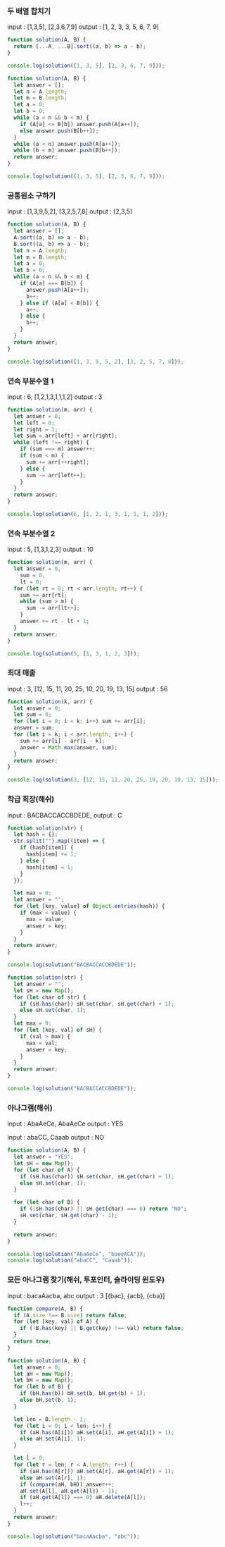 ### 두 배열 합치기

input : [1,3,5], [2,3,6,7,9]
output : [1, 2, 3, 3, 5, 6, 7, 9]

```jsx
function solution(A, B) {
  return [...A, ...B].sort((a, b) => a - b);
}

console.log(solution([1, 3, 5], [2, 3, 6, 7, 9]));
```

```jsx
function solution(A, B) {
  let answer = [];
  let n = A.length;
  let m = B.length;
  let a = 0;
  let b = 0;
  while (a < n && b < m) {
    if (A[a] <= B[b]) answer.push(A[a++]);
    else answer.push(B[b++]);
  }
  while (a < n) answer.push(A[a++]);
  while (b < m) answer.push(B[b++]);
  return answer;
}

console.log(solution([1, 3, 5], [2, 3, 6, 7, 9]));
```

### 공통원소 구하기

input : [1,3,9,5,2], [3,2,5,7,8]
output : [2,3,5]

```jsx
function solution(A, B) {
  let answer = [];
  A.sort((a, b) => a - b);
  B.sort((a, b) => a - b);
  let n = A.length;
  let m = B.length;
  let a = 0;
  let b = 0;
  while (a < n && b < m) {
    if (A[a] === B[b]) {
      answer.push(A[a++]);
      b++;
    } else if (A[a] < B[b]) {
      a++;
    } else {
      b++;
    }
  }
  return answer;
}

console.log(solution([1, 3, 9, 5, 2], [3, 2, 5, 7, 8]));
```

### 연속 부분수열 1

input : 6, [1,2,1,3,1,1,1,2]
output : 3

```jsx
function solution(m, arr) {
  let answer = 0;
  let left = 0;
  let right = 1;
  let sum = arr[left] + arr[right];
  while (left !== right) {
    if (sum === m) answer++;
    if (sum < m) {
      sum += arr[++right];
    } else {
      sum -= arr[left++];
    }
  }
  return answer;
}

console.log(solution(6, [1, 2, 1, 3, 1, 1, 1, 2]));
```

### 연속 부분수열 2

input : 5, [1,3,1,2,3]
output : 10

```jsx
function solution(m, arr) {
  let answer = 0,
    sum = 0,
    lt = 0;
  for (let rt = 0; rt < arr.length; rt++) {
    sum += arr[rt];
    while (sum > m) {
      sum -= arr[lt++];
    }
    answer += rt - lt + 1;
  }
  return answer;
}

console.log(solution(5, [1, 3, 1, 2, 3]));
```

### 최대 매출

input : 3, [12, 15, 11, 20, 25, 10, 20, 19, 13, 15]
output : 56

```jsx
function solution(k, arr) {
  let answer = 0;
  let sum = 0;
  for (let i = 0; i < k; i++) sum += arr[i];
  answer = sum;
  for (let i = k; i < arr.length; i++) {
    sum += arr[i] - arr[i - k];
    answer = Math.max(answer, sum);
  }
  return answer;
}

console.log(solution(3, [12, 15, 11, 20, 25, 10, 20, 19, 13, 15]));
```

### 학급 회장(해쉬)

input : BACBACCACCBDEDE, output : C

```jsx
function solution(str) {
  let hash = {};
  str.split("").map((item) => {
    if (hash[item]) {
      hash[item] += 1;
    } else {
      hash[item] = 1;
    }
  });

  let max = 0;
  let answer = "";
  for (let [key, value] of Object.entries(hash)) {
    if (max < value) {
      max = value;
      answer = key;
    }
  }
  return answer;
}

console.log(solution("BACBACCACCBDEDE"));
```

```jsx
function solution(str) {
  let answer = "";
  let sH = new Map();
  for (let char of str) {
    if (sH.has(char)) sH.set(char, sH.get(char) + 1);
    else sH.set(char, 1);
  }
  let max = 0;
  for (let [key, val] of sH) {
    if (val > max) {
      max = val;
      answer = key;
    }
  }
  return answer;
}

console.log(solution("BACBACCACCBDEDE"));
```

### 아나그램(해쉬)

input : AbaAeCe, AbaAeCe
output : YES

input : abaCC, Caaab
output : NO

```jsx
function solution(A, B) {
  let answer = "YES";
  let sH = new Map();
  for (let char of A) {
    if (sH.has(char)) sH.set(char, sH.get(char) + 1);
    else sH.set(char, 1);
  }

  for (let char of B) {
    if (!sH.has(char) || sH.get(char) === 0) return "NO";
    sH.set(char, sH.get(char) - 1);
  }

  return answer;
}

console.log(solution("AbaAeCe", "baeeACA"));
console.log(solution("abaCC", "Caaab"));
```

### 모든 아나그램 찾기(해쉬, 투포인터, 슬라이딩 윈도우)

input : bacaAacba, abc
output : 3 [{bac}, {acb}, {cba}]

```jsx
function compare(A, B) {
  if (A.size !== B.size) return false;
  for (let [key, val] of A) {
    if (!B.has(key) || B.get(key) !== val) return false;
  }
  return true;
}

function solution(A, B) {
  let answer = 0;
  let aH = new Map();
  let bH = new Map();
  for (let b of B) {
    if (bH.has(b)) bH.set(b, bH.get(b) + 1);
    else bH.set(b, 1);
  }

  let len = B.length - 1;
  for (let i = 0; i < len; i++) {
    if (aH.has(A[i])) aH.set(A[i], aH.get(A[i]) + 1);
    else aH.set(A[i], 1);
  }

  let l = 0;
  for (let r = len; r < A.length; r++) {
    if (aH.has(A[r])) aH.set(A[r], aH.get(A[r]) + 1);
    else aH.set(A[r], 1);
    if (compare(aH, bH)) answer++;
    aH.set(A[l], aH.get(A[l]) - 1);
    if (aH.get(A[l]) === 0) aH.delete(A[l]);
    l++;
  }
  return answer;
}

console.log(solution("bacaAacba", "abc"));
```
